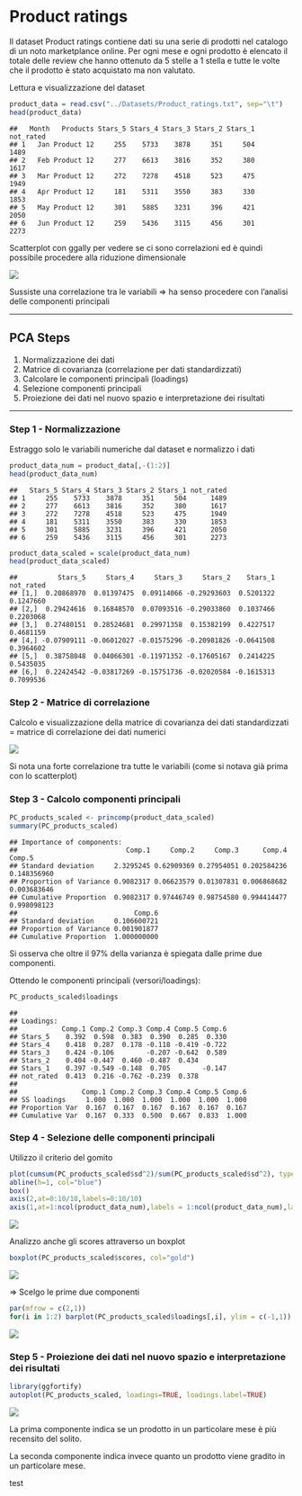 Product ratings
================

Il dataset Product ratings contiene dati su una serie di prodotti nel
catalogo di un noto marketplance online. Per ogni mese e ogni prodotto è
elencato il totale delle review che hanno ottenuto da 5 stelle a 1
stella e tutte le volte che il prodotto è stato acquistato ma non
valutato.

Lettura e visualizzazione del dataset

``` r
product_data = read.csv("../Datasets/Product_ratings.txt", sep="\t")
head(product_data)
```

    ##   Month   Products Stars_5 Stars_4 Stars_3 Stars_2 Stars_1 not_rated
    ## 1   Jan Product 12     255    5733    3878     351     504      1489
    ## 2   Feb Product 12     277    6613    3816     352     380      1617
    ## 3   Mar Product 12     272    7278    4518     523     475      1949
    ## 4   Apr Product 12     181    5311    3550     383     330      1853
    ## 5   May Product 12     301    5885    3231     396     421      2050
    ## 6   Jun Product 12     259    5436    3115     456     301      2273

Scatterplot con ggally per vedere se ci sono correlazioni ed è quindi
possibile procedere alla riduzione dimensionale

![](Product_ratings_files/figure-gfm/unnamed-chunk-2-1.png)<!-- -->

Sussiste una correlazione tra le variabili =\> ha senso procedere con
l’analisi delle componenti principali

------------------------------------------------------------------------

## PCA Steps

1.  Normalizzazione dei dati
2.  Matrice di covarianza (correlazione per dati standardizzati)
3.  Calcolare le componenti principali (loadings)
4.  Selezione componenti principali
5.  Proiezione dei dati nel nuovo spazio e interpretazione dei risultati

------------------------------------------------------------------------

### Step 1 - Normalizzazione

Estraggo solo le variabili numeriche dal dataset e normalizzo i dati

``` r
product_data_num = product_data[,-(1:2)]
head(product_data_num)
```

    ##   Stars_5 Stars_4 Stars_3 Stars_2 Stars_1 not_rated
    ## 1     255    5733    3878     351     504      1489
    ## 2     277    6613    3816     352     380      1617
    ## 3     272    7278    4518     523     475      1949
    ## 4     181    5311    3550     383     330      1853
    ## 5     301    5885    3231     396     421      2050
    ## 6     259    5436    3115     456     301      2273

``` r
product_data_scaled = scale(product_data_num)
head(product_data_scaled)
```

    ##          Stars_5     Stars_4     Stars_3     Stars_2    Stars_1 not_rated
    ## [1,]  0.20868970  0.01397475  0.09114066 -0.29293603  0.5201322 0.1247660
    ## [2,]  0.29424616  0.16848570  0.07093516 -0.29033860  0.1037466 0.2203068
    ## [3,]  0.27480151  0.28524681  0.29971358  0.15382199  0.4227517 0.4681159
    ## [4,] -0.07909111 -0.06012027 -0.01575296 -0.20981826 -0.0641508 0.3964602
    ## [5,]  0.38758048  0.04066301 -0.11971352 -0.17605167  0.2414225 0.5435035
    ## [6,]  0.22424542 -0.03817269 -0.15751736 -0.02020584 -0.1615313 0.7099536

### Step 2 - Matrice di correlazione

Calcolo e visualizzazione della matrice di covarianza dei dati
standardizzati = matrice di correlazione dei dati numerici

![](Product_ratings_files/figure-gfm/unnamed-chunk-4-1.png)<!-- -->

Si nota una forte correlazione tra tutte le variabili (come si notava
già prima con lo scatterplot)

### Step 3 - Calcolo componenti principali

``` r
PC_products_scaled <- princomp(product_data_scaled)
summary(PC_products_scaled)
```

    ## Importance of components:
    ##                           Comp.1     Comp.2     Comp.3      Comp.4      Comp.5
    ## Standard deviation     2.3295245 0.62909369 0.27954051 0.202584236 0.148356960
    ## Proportion of Variance 0.9082317 0.06623579 0.01307831 0.006868682 0.003683646
    ## Cumulative Proportion  0.9082317 0.97446749 0.98754580 0.994414477 0.998098123
    ##                             Comp.6
    ## Standard deviation     0.106600721
    ## Proportion of Variance 0.001901877
    ## Cumulative Proportion  1.000000000

Si osserva che oltre il 97% della varianza è spiegata dalle prime due
componenti.

Ottendo le componenti principali (versori/loadings):

``` r
PC_products_scaled$loadings
```

    ## 
    ## Loadings:
    ##           Comp.1 Comp.2 Comp.3 Comp.4 Comp.5 Comp.6
    ## Stars_5    0.392  0.598  0.383  0.390  0.285  0.330
    ## Stars_4    0.418  0.287  0.178 -0.118 -0.419 -0.722
    ## Stars_3    0.424 -0.106        -0.207 -0.642  0.589
    ## Stars_2    0.404 -0.447  0.460 -0.487  0.434       
    ## Stars_1    0.397 -0.549 -0.148  0.705        -0.147
    ## not_rated  0.413  0.216 -0.762 -0.239  0.378       
    ## 
    ##                Comp.1 Comp.2 Comp.3 Comp.4 Comp.5 Comp.6
    ## SS loadings     1.000  1.000  1.000  1.000  1.000  1.000
    ## Proportion Var  0.167  0.167  0.167  0.167  0.167  0.167
    ## Cumulative Var  0.167  0.333  0.500  0.667  0.833  1.000

### Step 4 - Selezione delle componenti principali

Utilizzo il criterio del gomito

``` r
plot(cumsum(PC_products_scaled$sd^2)/sum(PC_products_scaled$sd^2), type="b", axes =F, xlab="numero di componenti", ylab="contributo alla varianza totale", ylim=c(0,1))
abline(h=1, col="blue")
box()
axis(2,at=0:10/10,labels=0:10/10)
axis(1,at=1:ncol(product_data_num),labels = 1:ncol(product_data_num),las=2)
```

![](Product_ratings_files/figure-gfm/unnamed-chunk-7-1.png)<!-- -->

Analizzo anche gli scores attraverso un boxplot

``` r
boxplot(PC_products_scaled$scores, col="gold")
```

![](Product_ratings_files/figure-gfm/unnamed-chunk-8-1.png)<!-- -->

=\> Scelgo le prime due componenti

``` r
par(mfrow = c(2,1))
for(i in 1:2) barplot(PC_products_scaled$loadings[,i], ylim = c(-1,1))
```

![](Product_ratings_files/figure-gfm/unnamed-chunk-9-1.png)<!-- -->

### Step 5 - Proiezione dei dati nel nuovo spazio e interpretazione dei risultati

``` r
library(ggfortify)
autoplot(PC_products_scaled, loadings=TRUE, loadings.label=TRUE)
```

![](Product_ratings_files/figure-gfm/unnamed-chunk-10-1.png)<!-- -->

La prima componente indica se un prodotto in un particolare mese è più
recensito del solito.

La seconda componente indica invece quanto un prodotto viene gradito in
un particolare mese.

test
